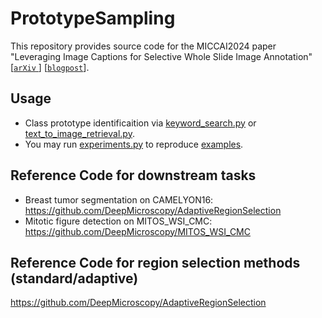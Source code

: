# PrototypeSampling

This repository provides source code for the MICCAI2024 paper "Leveraging Image Captions for Selective Whole Slide Image Annotation" [[`arXiv`
](https://arxiv.org/abs/2407.06363)] [[`blogpost`](https://deepmicroscopy.org/leveraging-image-captions-for-streamlining-histopathology-image-annotation-miccai-2024-paper/)].

## Usage
* Class prototype identificaition via [keyword_search.py](code/Class_Prototypes_Identification/keyword_search.py) or [text_to_image_retrieval.py](code/Class_Prototypes_Identification/text_to_image_retrieval.py).
* You may run [experiments.py](code/Class_Prototypes_Identification/experiments.py) to reproduce [examples](examples).

## Reference Code for downstream tasks
* Breast tumor segmentation on CAMELYON16: https://github.com/DeepMicroscopy/AdaptiveRegionSelection
* Mitotic figure detection on MITOS_WSI_CMC: https://github.com/DeepMicroscopy/MITOS_WSI_CMC

## Reference Code for region selection methods (standard/adaptive)
https://github.com/DeepMicroscopy/AdaptiveRegionSelection
